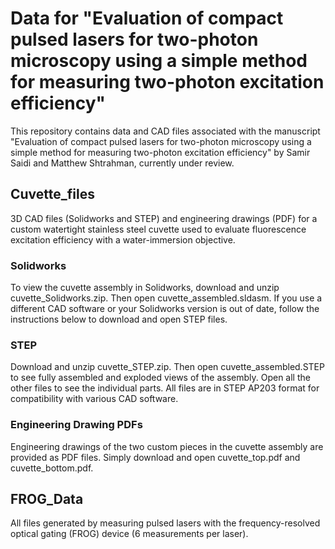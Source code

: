 # Data for "Evaluation of compact pulsed lasers for two-photon microscopy using a simple method for measuring two-photon excitation efficiency"
This repository contains data and CAD files associated with the manuscript "Evaluation of compact pulsed lasers for two-photon microscopy using a simple method for measuring two-photon excitation efficiency" by Samir Saidi and Matthew Shtrahman, currently under review.

## Cuvette_files
3D CAD files (Solidworks and STEP) and engineering drawings (PDF) for a custom watertight stainless steel cuvette used to evaluate fluorescence excitation efficiency with a water-immersion objective.

### Solidworks
To view the cuvette assembly in Solidworks, download and unzip cuvette_Solidworks.zip. Then open cuvette_assembled.sldasm. If you use a different CAD software or your Solidworks version is out of date, follow the instructions below to download and open STEP files.

### STEP
Download and unzip cuvette_STEP.zip. Then open cuvette_assembled.STEP to see fully assembled and exploded views of the assembly. Open all the other files to see the individual parts. All files are in STEP AP203 format for compatibility with various CAD software.

### Engineering Drawing PDFs
Engineering drawings of the two custom pieces in the cuvette assembly are provided as PDF files. Simply download and open cuvette_top.pdf and cuvette_bottom.pdf.

## FROG_Data
All files generated by measuring pulsed lasers with the frequency-resolved optical gating (FROG) device (6 measurements per laser).
